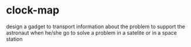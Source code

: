 # clock-map
design a gadget to transport information about the problem to support the astronaut when he/she go to solve a problem in a satelite or in a space station 
